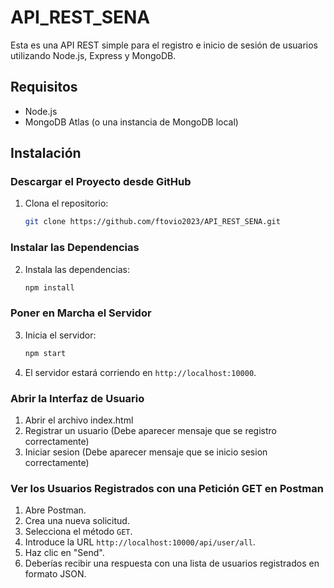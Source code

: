 ﻿# API_REST_SENA

Esta es una API REST simple para el registro e inicio de sesión de usuarios utilizando Node.js, Express y MongoDB.

## Requisitos

- Node.js
- MongoDB Atlas (o una instancia de MongoDB local)

## Instalación

### Descargar el Proyecto desde GitHub

1. Clona el repositorio:

   ```sh
   git clone https://github.com/ftovio2023/API_REST_SENA.git
   ```

### Instalar las Dependencias

2. Instala las dependencias:

   ```sh
   npm install
   ```

### Poner en Marcha el Servidor

3. Inicia el servidor:

   ```sh
   npm start
   ```

4. El servidor estará corriendo en `http://localhost:10000`.

### Abrir la Interfaz de Usuario

1. Abrir el archivo index.html
2. Registrar un usuario (Debe aparecer mensaje que se registro correctamente)
3. Iniciar sesion (Debe aparecer mensaje que se inicio sesion correctamente) 


### Ver los Usuarios Registrados con una Petición GET en Postman

1. Abre Postman.
2. Crea una nueva solicitud.
3. Selecciona el método `GET`.
4. Introduce la URL `http://localhost:10000/api/user/all`.
5. Haz clic en "Send".
6. Deberías recibir una respuesta con una lista de usuarios registrados en formato JSON.
